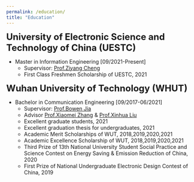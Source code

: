 ```yaml
---
permalink: /education/
title: "Education"
---
```


<font size="5"><b>University of Electronic Science and Technology of China (UESTC)</b></font>

+ Master in Information Engineering [09/2021-Present]
  + Supervisor: [Prof.Ziyang Cheng](https://ieeexplore.ieee.org/author/37086074581)
  + First Class Freshmen Scholarship of UESTC, 2021


<font size="5"><b>Wuhan University of Technology (WHUT)</b></font>

+ Bachelor in Communication Engineering [09/2017-06/2021]
  + Supervisor: [Prof.Bowen Jia](https://scholar.google.com.hk/citations?user=GLzYyJwAAAAJ&hl=en&oi=sra)
  + Advisor [Prof.Xiaomei Zhang](http://wutinfo.whut.edu.cn/yjspy/dsjs/201809/t20180901_320665.shtml) & [Prof.Xinhua Liu](http://wutinfo.whut.edu.cn/yjspy/dsjs/201804/t20180429_306024.shtml)
  + Excellent graduate students, 2021
  + Excellent graduation thesis for undergraduates, 2021
  + Academic Merit Scholarships of WUT, 2018,2019,2020,2021
  + Academic Excellence Scholarship of WUT, 2018,2019,2020,2021 
  + Third Prize of 13th National University Student Social Practice and Science Contest on Energy Saving & Emission Reduction of China, 2020
  + First Prize of National Undergraduate Electronic Design Contest of China, 2019
